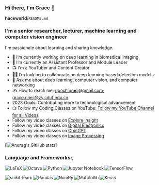 ### Hi there, I'm Grace 👋

**haceworld**/`README.md`

### I'm a senior researcher, lecturer, machine learning and computer vision engineer

I'm passionate about learning and sharing knowledge.

- 🔭 I’m currently working on deep learning in biomedical imaging
- 🌱 I’m currently an Assistant Professor and Module Leader
- 📺 I'm a YouTuber and Content Creator
- 🙎‍♀️ I’m looking to collaborate on deep learning based detection models
- 💬 Ask me about deep learning, computer vision, and computer networking
- ✍ How to reach me: ugochinneji@gmail.com; grace.nneji@zy.cdut.edu.cn
-  2023 Goals: Contributing more to technological advancement
-  📺 Follow my Coding Classes on YouTube:<a href="https://www.youtube.com/@exploreinsight25"> Follow my YouTube Channel for all Videos</a>
-  Follow my video classes on <a href="https://rb.gy/ilyzh4"> Explore Insight</a>
-  Follow my video classes on <a href="https://rb.gy/bzjmbs"> Digital Electronics</a>
-  Follow my video classes on <a href="https://rb.gy/lscd2f">ChatGPT</a>
-  Follow my video classes on <a href="https://rb.gy/puv2nl">Image Processing</a>


[![Anurag's GitHub stats](https://github-readme-stats.vercel.app/api?username=haceworld&theme=radical)]

### Language and Frameworks:,

<img align="left" alt="LaTeX" src="https://img.shields.io/badge/latex-%23008080.svg?style=for-the-badge&logo=latex&logoColor=white"/>

<img align="left" alt="Octave" src="https://img.shields.io/badge/OCTAVE-darkblue?style=for-the-badge&logo=octave&logoColor=fcd683"/>

<img align="left" alt="Python" src="https://img.shields.io/badge/python-3670A0?style=for-the-badge&logo=python&logoColor=ffdd54"/>

<img align="left" alt="Jupyter Notebook" src="https://img.shields.io/badge/jupyter-%23FA0F00.svg?style=for-the-badge&logo=jupyter&logoColor=white"/>

![TensorFlow](https://img.shields.io/badge/TensorFlow-%23FF6F00.svg?style=for-the-badge&logo=TensorFlow&logoColor=white)

<img align="left" alt="scikit-learn" src="https://img.shields.io/badge/scikit--learn-%23F7931E.svg?style=for-the-badge&logo=scikit-learn&logoColor=white"/>

<img align="left" alt="Pandas" src="https://img.shields.io/badge/pandas-%23150458.svg?style=for-the-badge&logo=pandas&logoColor=white"/>

<img align="left" alt="NumPy" src="https://img.shields.io/badge/numpy-%23013243.svg?style=for-the-badge&logo=numpy&logoColor=white"/>

<img align="left" alt="Matplotlib" src="https://img.shields.io/badge/Matplotlib-%23ffffff.svg?style=for-the-badge&logo=Matplotlib&logoColor=black"/>

<img align="left" alt="Keras" src="https://img.shields.io/badge/Keras-%23D00000.svg?style=for-the-badge&logo=Keras&logoColor=white"/>
